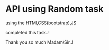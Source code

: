 # API using Random task

using the HTMl,CSS(bootstrap),JS

completed this task..!

Thank you so much Madam/Sir..!